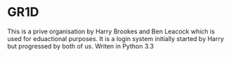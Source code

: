 # GR1D

This is a prive organisation by Harry Brookes and Ben Leacock which is used for eduactional purposes. It is a login system initially started by Harry but progressed by both of us. Writen in Python 3.3


